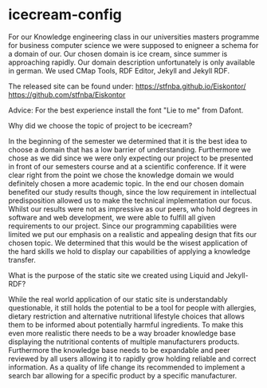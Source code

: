 # icecream-config
For our Knowledge engineering class in our universities masters programme for business computer science we were supposed to enigneer a schema for a domain of our. Our chosen domain is ice cream, since summer is approaching rapidly.  Our domain description unfortunately is only available in german. We used CMap Tools, RDF Editor, Jekyll and Jekyll RDF.

The released site can be found under:
https://stfnba.github.io/Eiskontor/
https://github.com/stfnba/Eiskontor

Advice: For the best experience install the font "Lie to me" from Dafont.

Why did we choose the topic of project to be icecream?

In the beginning of the semester we determined that it is the best idea to choose a domain that has a low barrier of understanding. Furthermore we chose as we did since we were only expecting our project to be presented in front of our semesters course and at a scientific conference. If it were clear right from the point we chose the knowledge domain we would definitely chosen a more academic topic. In the end our chosen domain benefited our study results though, since the low requirement in intellectual predisposition allowed us to make the technical implementation our focus. Whilst our results were not as impressive as our peers, who hold degrees in software and web development, we were able to fulfill all given requirements to our project. Since our programming capabilities were limited we put our emphasis on a realistic and appealing design that fits our chosen topic. We determined that this would be the wisest application of the hard skills we hold to display our capabilities of applying a knowledge transfer. 

What is the purpose of the static site we created using Liquid and Jekyll-RDF?

While the real world application of our static site is understandably questionable, it still holds the potential to be a tool for people with allergies, dietary restriction and alternative nutritional lifestyle choices that allows them to be informed about potentially harmful ingredients. To make this even more realistic there needs to be a way broader knowledge base displaying the nutritional contents of multiple manufacturers products. Furthermore the knowledge base needs to be expandable and peer reviewed by all users allowing it to rapidly grow holding reliable and correct information. As a quality of life change its recommended to implement a search bar allowing for a specific product by a specific manufacturer. 
